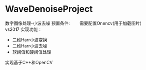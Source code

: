# WaveDenoiseProject
数字图像处理-小波去噪
预置条件:
&emsp;&emsp;需要配置Onencv(用于加载图片)
&emsp;&emsp;vs2017
实现功能：

* 二维Harr小波变换
* 二维Harr小波去噪
* 软阈值和硬阈值处理

实现基于C++和OpenCV

